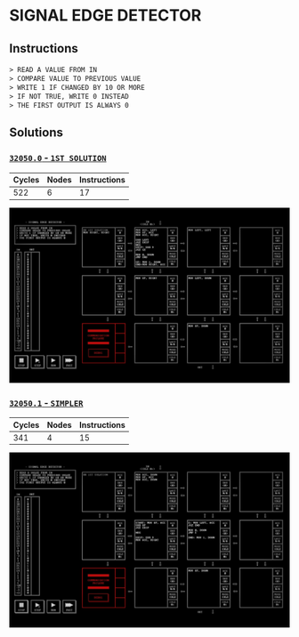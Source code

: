 # SIGNAL EDGE DETECTOR 

## Instructions

```
> READ A VALUE FROM IN
> COMPARE VALUE TO PREVIOUS VALUE
> WRITE 1 IF CHANGED BY 10 OR MORE
> IF NOT TRUE, WRITE 0 INSTEAD
> THE FIRST OUTPUT IS ALWAYS 0
```

## Solutions

### [`32050.0` - `1ST SOLUTION`](32050.0.txt)

| Cycles | Nodes | Instructions |
| ------ | ----- | ------------ |
|   522  |   6   |      17      |

![32050.0](32050.0.jpg?raw=true)

### [`32050.1` - `SIMPLER`](32050.1.txt)

| Cycles | Nodes | Instructions |
| ------ | ----- | ------------ |
|   341  |   4   |      15      |

![32050.1](32050.1.jpg?raw=true)

